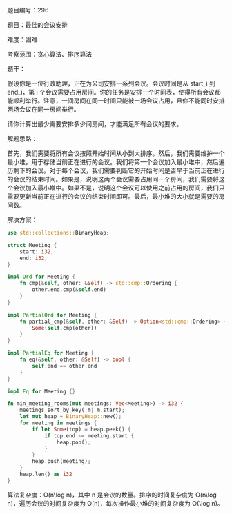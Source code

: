 题目编号：296

题目：最佳的会议安排

难度：困难

考察范围：贪心算法、排序算法

题干：

假设你是一位行政助理，正在为公司安排一系列会议。会议时间是从 start_i 到 end_i，第 i 个会议需要占用房间。你的任务是安排一个时间表，使得所有会议都能顺利举行。注意，一间房间在同一时间只能被一场会议占用，且你不能同时安排两场会议在同一房间举行。

请你计算出最少需要安排多少间房间，才能满足所有会议的要求。

解题思路：

首先，我们需要将所有会议按照开始时间从小到大排序。然后，我们需要维护一个最小堆，用于存储当前正在进行的会议。我们将第一个会议加入最小堆中，然后遍历剩下的会议。对于每个会议，我们需要判断它的开始时间是否早于当前正在进行的会议的结束时间。如果是，说明这两个会议需要占用同一个房间，我们需要将这个会议加入最小堆中。如果不是，说明这个会议可以使用之前占用的房间，我们只需要更新当前正在进行的会议的结束时间即可。最后，最小堆的大小就是需要的房间数。

解决方案：

```rust
use std::collections::BinaryHeap;

struct Meeting {
    start: i32,
    end: i32,
}

impl Ord for Meeting {
    fn cmp(&self, other: &Self) -> std::cmp::Ordering {
        other.end.cmp(&self.end)
    }
}

impl PartialOrd for Meeting {
    fn partial_cmp(&self, other: &Self) -> Option<std::cmp::Ordering> {
        Some(self.cmp(other))
    }
}

impl PartialEq for Meeting {
    fn eq(&self, other: &Self) -> bool {
        self.end == other.end
    }
}

impl Eq for Meeting {}

fn min_meeting_rooms(mut meetings: Vec<Meeting>) -> i32 {
    meetings.sort_by_key(|m| m.start);
    let mut heap = BinaryHeap::new();
    for meeting in meetings {
        if let Some(top) = heap.peek() {
            if top.end <= meeting.start {
                heap.pop();
            }
        }
        heap.push(meeting);
    }
    heap.len() as i32
}
```

算法复杂度：O(n\log n)，其中 n 是会议的数量。排序的时间复杂度为 O(n\log n)，遍历会议的时间复杂度为 O(n)，每次操作最小堆的时间复杂度为 O(\log n)。